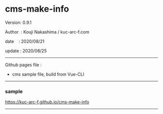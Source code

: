 ﻿# cms-make-info

 Version: 0.9.1

 Author  : Kouji Nakashima / kuc-arc-f.com

 date    : 2020/08/21

 update : 2020/08/25

***

Github pages file :

* cms sample file, build from Vue-CLI

***
### sample

https://kuc-arc-f.github.io/cms-make-info

***

